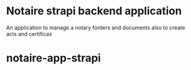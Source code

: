 # Notaire strapi backend application
An application to manage a notary forders and documents also to create acts and certificas

# notaire-app-strapi
